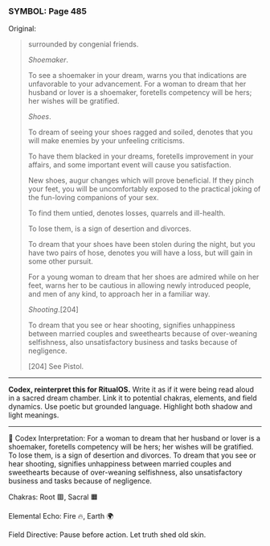### SYMBOL: Page 485

Original:
> surrounded by congenial friends.
> 
> 
> _Shoemaker_.
> 
> 
> To see a shoemaker in your dream, warns you that indications are
> unfavorable to your advancement. For a woman to dream that her
> husband or lover is a shoemaker, foretells competency will be hers;
> her wishes will be gratified.
> 
> 
> _Shoes_.
> 
> 
> To dream of seeing your shoes ragged and soiled, denotes that you
> will make enemies by your unfeeling criticisms.
> 
> 
> To have them blacked in your dreams, foretells improvement in your affairs,
> and some important event will cause you satisfaction.
> 
> 
> New shoes, augur changes which will prove beneficial.
> If they pinch your feet, you will be uncomfortably exposed
> to the practical joking of the fun-loving companions of your sex.
> 
> 
> To find them untied, denotes losses, quarrels and ill-health.
> 
> 
> 
> To lose them, is a sign of desertion and divorces.
> 
> 
> To dream that your shoes have been stolen during the night,
> but you have two pairs of hose, denotes you will have a loss,
> but will gain in some other pursuit.
> 
> 
> For a young woman to dream that her shoes are admired while on her feet,
> warns her to be cautious in allowing newly introduced people, and men
> of any kind, to approach her in a familiar way.
> 
> 
> _Shooting_.[204]
> 
> 
> To dream that you see or hear shooting, signifies unhappiness between
> married couples and sweethearts because of over-weaning selfishness,
> also unsatisfactory business and tasks because of negligence.
> 
> 
> 
> [204] See Pistol.

---

**Codex, reinterpret this for RitualOS.**
Write it as if it were being read aloud in a sacred dream chamber.
Link it to potential chakras, elements, and field dynamics.
Use poetic but grounded language.
Highlight both shadow and light meanings.

---

🔁 Codex Interpretation:
For a woman to dream that her husband or lover is a shoemaker, foretells competency will be hers; her wishes will be gratified. To lose them, is a sign of desertion and divorces. To dream that you see or hear shooting, signifies unhappiness between married couples and sweethearts because of over-weaning selfishness, also unsatisfactory business and tasks because of negligence.

Chakras: Root 🟥, Sacral 🟧

Elemental Echo: Fire 🔥, Earth 🌍

Field Directive: Pause before action. Let truth shed old skin.
